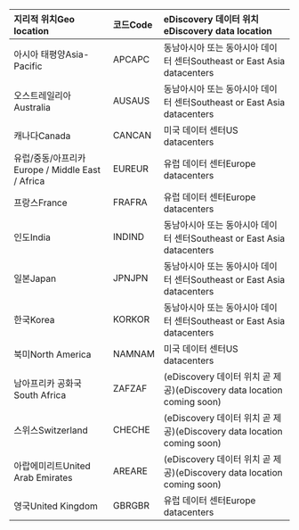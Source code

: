 
|<span data-ttu-id="f2647-101">**지리적 위치**</span><span class="sxs-lookup"><span data-stu-id="f2647-101">**Geo location**</span></span>             |<span data-ttu-id="f2647-102">**코드**</span><span class="sxs-lookup"><span data-stu-id="f2647-102">**Code**</span></span>|<span data-ttu-id="f2647-103">**eDiscovery 데이터 위치**</span><span class="sxs-lookup"><span data-stu-id="f2647-103">**eDiscovery data location**</span></span>      |
|:----------------------------|:-------|:---------------------------------|
|<span data-ttu-id="f2647-104">아시아 태평양</span><span class="sxs-lookup"><span data-stu-id="f2647-104">Asia-Pacific</span></span>                 |<span data-ttu-id="f2647-105">APC</span><span class="sxs-lookup"><span data-stu-id="f2647-105">APC</span></span>     |<span data-ttu-id="f2647-106">동남아시아 또는 동아시아 데이터 센터</span><span class="sxs-lookup"><span data-stu-id="f2647-106">Southeast or East Asia datacenters</span></span>|
|<span data-ttu-id="f2647-107">오스트레일리아</span><span class="sxs-lookup"><span data-stu-id="f2647-107">Australia</span></span>                    |<span data-ttu-id="f2647-108">AUS</span><span class="sxs-lookup"><span data-stu-id="f2647-108">AUS</span></span>     |<span data-ttu-id="f2647-109">동남아시아 또는 동아시아 데이터 센터</span><span class="sxs-lookup"><span data-stu-id="f2647-109">Southeast or East Asia datacenters</span></span>|
|<span data-ttu-id="f2647-110">캐나다</span><span class="sxs-lookup"><span data-stu-id="f2647-110">Canada</span></span>                       |<span data-ttu-id="f2647-111">CAN</span><span class="sxs-lookup"><span data-stu-id="f2647-111">CAN</span></span>     |<span data-ttu-id="f2647-112">미국 데이터 센터</span><span class="sxs-lookup"><span data-stu-id="f2647-112">US datacenters</span></span>                    |
|<span data-ttu-id="f2647-113">유럽/중동/아프리카</span><span class="sxs-lookup"><span data-stu-id="f2647-113">Europe / Middle East / Africa</span></span>|<span data-ttu-id="f2647-114">EUR</span><span class="sxs-lookup"><span data-stu-id="f2647-114">EUR</span></span>     |<span data-ttu-id="f2647-115">유럽 데이터 센터</span><span class="sxs-lookup"><span data-stu-id="f2647-115">Europe datacenters</span></span>                |
|<span data-ttu-id="f2647-116">프랑스</span><span class="sxs-lookup"><span data-stu-id="f2647-116">France</span></span>                       |<span data-ttu-id="f2647-117">FRA</span><span class="sxs-lookup"><span data-stu-id="f2647-117">FRA</span></span>     |<span data-ttu-id="f2647-118">유럽 데이터 센터</span><span class="sxs-lookup"><span data-stu-id="f2647-118">Europe datacenters</span></span>                |
|<span data-ttu-id="f2647-119">인도</span><span class="sxs-lookup"><span data-stu-id="f2647-119">India</span></span>                        |<span data-ttu-id="f2647-120">IND</span><span class="sxs-lookup"><span data-stu-id="f2647-120">IND</span></span>     |<span data-ttu-id="f2647-121">동남아시아 또는 동아시아 데이터 센터</span><span class="sxs-lookup"><span data-stu-id="f2647-121">Southeast or East Asia datacenters</span></span>|
|<span data-ttu-id="f2647-122">일본</span><span class="sxs-lookup"><span data-stu-id="f2647-122">Japan</span></span>                        |<span data-ttu-id="f2647-123">JPN</span><span class="sxs-lookup"><span data-stu-id="f2647-123">JPN</span></span>     |<span data-ttu-id="f2647-124">동남아시아 또는 동아시아 데이터 센터</span><span class="sxs-lookup"><span data-stu-id="f2647-124">Southeast or East Asia datacenters</span></span>|
|<span data-ttu-id="f2647-125">한국</span><span class="sxs-lookup"><span data-stu-id="f2647-125">Korea</span></span>                        |<span data-ttu-id="f2647-126">KOR</span><span class="sxs-lookup"><span data-stu-id="f2647-126">KOR</span></span>     |<span data-ttu-id="f2647-127">동남아시아 또는 동아시아 데이터 센터</span><span class="sxs-lookup"><span data-stu-id="f2647-127">Southeast or East Asia datacenters</span></span>|
|<span data-ttu-id="f2647-128">북미</span><span class="sxs-lookup"><span data-stu-id="f2647-128">North America</span></span>                |<span data-ttu-id="f2647-129">NAM</span><span class="sxs-lookup"><span data-stu-id="f2647-129">NAM</span></span>     |<span data-ttu-id="f2647-130">미국 데이터 센터</span><span class="sxs-lookup"><span data-stu-id="f2647-130">US datacenters</span></span>                    |
|<span data-ttu-id="f2647-131">남아프리카 공화국</span><span class="sxs-lookup"><span data-stu-id="f2647-131">South Africa</span></span>                 |<span data-ttu-id="f2647-132">ZAF</span><span class="sxs-lookup"><span data-stu-id="f2647-132">ZAF</span></span>     |<span data-ttu-id="f2647-133">(eDiscovery 데이터 위치 곧 제공)</span><span class="sxs-lookup"><span data-stu-id="f2647-133">(eDiscovery data location coming soon)</span></span>|
|<span data-ttu-id="f2647-134">스위스</span><span class="sxs-lookup"><span data-stu-id="f2647-134">Switzerland</span></span>                  |<span data-ttu-id="f2647-135">CHE</span><span class="sxs-lookup"><span data-stu-id="f2647-135">CHE</span></span>     |<span data-ttu-id="f2647-136">(eDiscovery 데이터 위치 곧 제공)</span><span class="sxs-lookup"><span data-stu-id="f2647-136">(eDiscovery data location coming soon)</span></span>|
|<span data-ttu-id="f2647-137">아랍에미리트</span><span class="sxs-lookup"><span data-stu-id="f2647-137">United Arab Emirates</span></span>         |<span data-ttu-id="f2647-138">ARE</span><span class="sxs-lookup"><span data-stu-id="f2647-138">ARE</span></span>     |<span data-ttu-id="f2647-139">(eDiscovery 데이터 위치 곧 제공)</span><span class="sxs-lookup"><span data-stu-id="f2647-139">(eDiscovery data location coming soon)</span></span>|
|<span data-ttu-id="f2647-140">영국</span><span class="sxs-lookup"><span data-stu-id="f2647-140">United Kingdom</span></span>               |<span data-ttu-id="f2647-141">GBR</span><span class="sxs-lookup"><span data-stu-id="f2647-141">GBR</span></span>     |<span data-ttu-id="f2647-142">유럽 데이터 센터</span><span class="sxs-lookup"><span data-stu-id="f2647-142">Europe datacenters</span></span>                |
